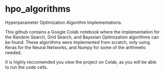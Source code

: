 # hpo_algorithms
Hyperparameter Optimization Algorithm Implementations.

This github contains a Google Colab notebook where the implementation for the Random Search, Grid Search, and Bayesian Optimization algorithms can be found. These algorithms were implemented from scratch, only using Keras for the Neural Networks, and Numpy for some of the arithmetic needed.

It is highly reccomended you view the project on Colab, as you will be able to run the code cells.
